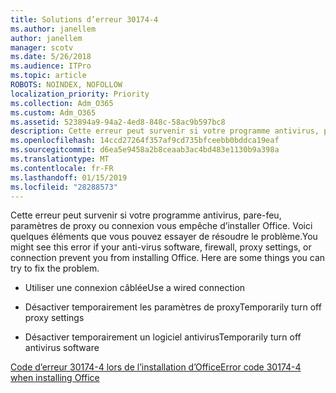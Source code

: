 ```yaml
---
title: Solutions d’erreur 30174-4
ms.author: janellem
author: janellem
manager: scotv
ms.date: 5/26/2018
ms.audience: ITPro
ms.topic: article
ROBOTS: NOINDEX, NOFOLLOW
localization_priority: Priority
ms.collection: Adm_O365
ms.custom: Adm_O365
ms.assetid: 523894a9-94a2-4ed8-848c-58ac9b597bc8
description: Cette erreur peut survenir si votre programme antivirus, pare-feu, paramètres de proxy ou connexion vous empêche d’installer Office. Voici quelques éléments que vous pouvez essayer de résoudre le problème.
ms.openlocfilehash: 14ccd27264f357af9cd735bfceebb0bddca19eaf
ms.sourcegitcommit: d6ea5e9458a2b8ceaab3ac4bd483e1130b9a398a
ms.translationtype: MT
ms.contentlocale: fr-FR
ms.lasthandoff: 01/15/2019
ms.locfileid: "28288573"
---
```

<span data-ttu-id="24d5d-p102">Cette erreur peut survenir si votre programme antivirus, pare-feu, paramètres de proxy ou connexion vous empêche d’installer Office. Voici quelques éléments que vous pouvez essayer de résoudre le problème.</span><span class="sxs-lookup"><span data-stu-id="24d5d-p102">You might see this error if your anti-virus software, firewall, proxy settings, or connection prevent you from installing Office. Here are some things you can try to fix the problem.</span></span>
  
- <span data-ttu-id="24d5d-106">Utiliser une connexion câblée</span><span class="sxs-lookup"><span data-stu-id="24d5d-106">Use a wired connection</span></span>
    
- <span data-ttu-id="24d5d-107">Désactiver temporairement les paramètres de proxy</span><span class="sxs-lookup"><span data-stu-id="24d5d-107">Temporarily turn off proxy settings</span></span>
    
- <span data-ttu-id="24d5d-108">Désactiver temporairement un logiciel antivirus</span><span class="sxs-lookup"><span data-stu-id="24d5d-108">Temporarily turn off antivirus software</span></span>
    
[<span data-ttu-id="24d5d-109">Code d’erreur 30174-4 lors de l’installation d’Office</span><span class="sxs-lookup"><span data-stu-id="24d5d-109">Error code 30174-4 when installing Office</span></span>](https://support.office.com/article/5d5551db-266f-47b3-93fc-d51c2e8f4c0b?=wt.mc_id=Alchemy_ClientDIA.aspx)
  

